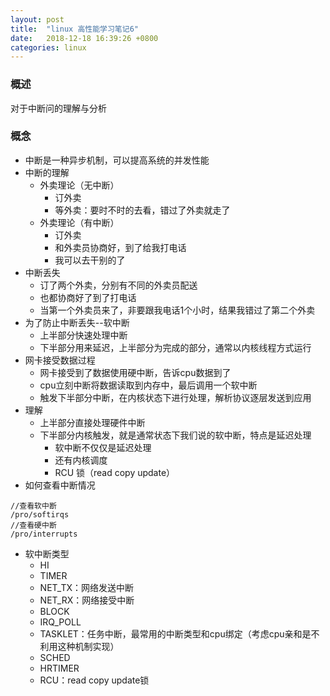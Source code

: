 ```yaml
---
layout: post
title:  "linux 高性能学习笔记6"
date:   2018-12-18 16:39:26 +0800
categories: linux
---
```

### 概述
对于中断问的理解与分析

### 概念
* 中断是一种异步机制，可以提高系统的并发性能
* 中断的理解
    * 外卖理论（无中断）
        * 订外卖
        * 等外卖：要时不时的去看，错过了外卖就走了
    * 外卖理论（有中断）
        * 订外卖
        * 和外卖员协商好，到了给我打电话
        * 我可以去干别的了
* 中断丢失
    * 订了两个外卖，分别有不同的外卖员配送
    * 也都协商好了到了打电话
    * 当第一个外卖员来了，非要跟我电话1个小时，结果我错过了第二个外卖
* 为了防止中断丢失--软中断
    * 上半部分快速处理中断
    * 下半部分用来延迟，上半部分为完成的部分，通常以内核线程方式运行
* 网卡接受数据过程
    * 网卡接受到了数据使用硬中断，告诉cpu数据到了
    * cpu立刻中断将数据读取到内存中，最后调用一个软中断
    * 触发下半部分中断，在内核状态下进行处理，解析协议逐层发送到应用
* 理解
    * 上半部分直接处理硬件中断
    * 下半部分内核触发，就是通常状态下我们说的软中断，特点是延迟处理
        * 软中断不仅仅是延迟处理
        * 还有内核调度
        * RCU 锁（read copy update）
* 如何查看中断情况

```
//查看软中断
/pro/softirqs
//查看硬中断
/pro/interrupts
```

* 软中断类型
	* HI  
	* TIMER     
	* NET_TX：网络发送中断
	* NET_RX：网络接受中断
	* BLOCK
	* IRQ_POLL
	* TASKLET：任务中断，最常用的中断类型和cpu绑定（考虑cpu亲和是不利用这种机制实现）
	* SCHED
	* HRTIMER
	* RCU：read copy update锁